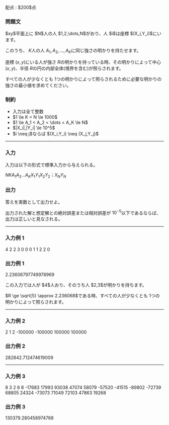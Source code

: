
<div>

<span>

<span>

<p>
配点 : $200$点
</p>

<div>

<section>

### **問題文**

<p>
$xy$平面上に $N$人の人 $1,2,\dots,N$がおり、人 $i$は座標 $(X_i,Y_i)$にいます。

このうち、 $K$人の人 $A_1,A_2,\dots,A_K$に同じ強さの明かりを持たせます。

座標 $(x,y)$にいる人が強さ $R$の明かりを持っている時、その明かりによって中心 $(x,y)$、半径 $R$の円の内部全体(境界を含む)が照らされます。

すべての人が少なくとも $1$つの明かりによって照らされるために必要な明かりの強さの最小値を求めてください。
</p>

</section>

</div>

<div>

<section>

### **制約**

<ul>

<li>
入力は全て整数
</li>

<li>
$1 \le K < N \le 1000$
</li>

<li>
$1 \le A_1 < A_2 < \dots < A_K \le N$
</li>

<li>
$|X_i|,|Y_i| \le 10^5$
</li>

<li>
$i \neq j$ならば $(X_i,Y_i) \neq (X_j,Y_j)$
</li>

</ul>

</section>

</div>

---

<div>

<div>

<section>

### **入力**

<p>
入力は以下の形式で標準入力から与えられる。
</p>

<div>

$N$$K$$A_1$$A_2$$\dots$$A_K$$X_1$$Y_1$$X_2$$Y_2$$\vdots$$X_N$$Y_N$
</div>

</section>

</div>

<div>

<section>

### **出力**

<p>
答えを実数として出力せよ。

出力された解と想定解との絶対誤差または相対誤差が $10^{-5}$以下であるならば、出力は正しいと見なされる。
</p>

</section>

</div>

</div>

---

<div>

<section>

### **入力例 1**

<div>

4 2
2 3
0 0
0 1
1 2
2 0

</div>

</section>

</div>

<div>

<section>

### **出力例 1**

<div>

2.23606797749978969

</div>

<p>
この入力では人が $4$人おり、そのうち人 $2,3$が明かりを持ちます。

$R \ge \sqrt{5} \approx 2.236068$である時、すべての人が少なくとも $1$つの明かりによって照らされます。
</p>

</section>

</div>

---

<div>

<section>

### **入力例 2**

<div>

2 1
2
-100000 -100000
100000 100000

</div>

</section>

</div>

<div>

<section>

### **出力例 2**

<div>

282842.712474619009

</div>

</section>

</div>

---

<div>

<section>

### **入力例 3**

<div>

8 3
2 6 8
-17683 17993
93038 47074
58079 -57520
-41515 -89802
-72739 68805
24324 -73073
71049 72103
47863 19268

</div>

</section>

</div>

<div>

<section>

### **出力例 3**

<div>

130379.280458974768

</div>

</section>

</div>

</span>

</span>

</div>
